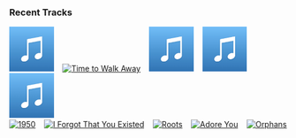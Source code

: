### Recent Tracks
[<img src='https://github.com/atfinke/atfinke/blob/master/placeholder.jpeg?raw=true' width='16%' height='16%' alt='Clorox Wipe - Instrumental'>](https://www.last.fm/music/chromeo/_/clorox%2bwipe%2b-%2binstrumental)&nbsp;&nbsp;&nbsp;&nbsp;[<img src='https://lastfm.freetls.fastly.net/i/u/300x300/8911ee1cf0b87994959f434083bd49a1.png' width='16%' height='16%' alt='Time to Walk Away'>](https://www.last.fm/music/washed%2bout/_/time%2bto%2bwalk%2baway)&nbsp;&nbsp;&nbsp;&nbsp;[<img src='https://github.com/atfinke/atfinke/blob/master/placeholder.jpeg?raw=true' width='16%' height='16%' alt='Past Lives - Tuff City Kids Remix'>](https://www.last.fm/music/local%2bnatives/_/past%2blives%2b-%2btuff%2bcity%2bkids%2bremix)&nbsp;&nbsp;&nbsp;&nbsp;[<img src='https://github.com/atfinke/atfinke/blob/master/placeholder.jpeg?raw=true' width='16%' height='16%' alt='Tell Me'>](https://www.last.fm/music/conor%2balbert/_/tell%2bme)&nbsp;&nbsp;&nbsp;&nbsp;[<img src='https://github.com/atfinke/atfinke/blob/master/placeholder.jpeg?raw=true' width='16%' height='16%' alt='Infield (Young & Sick Remix)'>](https://www.last.fm/music/arthur%2bmoon/_/infield%2b%2528young%2b%2526%2bsick%2bremix%2529)&nbsp;&nbsp;&nbsp;&nbsp;<br>[<img src='https://lastfm.freetls.fastly.net/i/u/300x300/86700a0cc4edbcf41096c94e972971e1.png' width='16%' height='16%' alt='1950'>](https://www.last.fm/music/king%2bprincess/_/1950)&nbsp;&nbsp;&nbsp;&nbsp;[<img src='https://lastfm.freetls.fastly.net/i/u/300x300/f25532a6dbb470caaf9fba23bd9abe71.png' width='16%' height='16%' alt='I Forgot That You Existed'>](https://www.last.fm/music/taylor%2bswift/_/i%2bforgot%2bthat%2byou%2bexisted)&nbsp;&nbsp;&nbsp;&nbsp;[<img src='https://lastfm.freetls.fastly.net/i/u/300x300/62a0bd35bca0fd9b4728de1bad69c7dd.png' width='16%' height='16%' alt='Roots'>](https://www.last.fm/music/valerie%2bbroussard/_/roots)&nbsp;&nbsp;&nbsp;&nbsp;[<img src='https://lastfm.freetls.fastly.net/i/u/300x300/95cb8610a16126a38a6daa4827f9bcd5.png' width='16%' height='16%' alt='Adore You'>](https://www.last.fm/music/maisie%2bpeters/_/adore%2byou)&nbsp;&nbsp;&nbsp;&nbsp;[<img src='https://lastfm.freetls.fastly.net/i/u/300x300/f0ecd43441d96ef383532a3e76d681d9.png' width='16%' height='16%' alt='Orphans'>](https://www.last.fm/music/coldplay/_/orphans)&nbsp;&nbsp;&nbsp;&nbsp;<br>